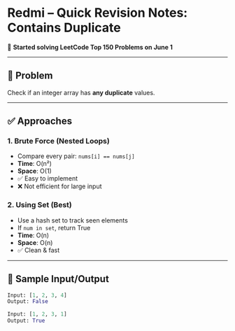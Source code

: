 # Redmi – Quick Revision Notes: Contains Duplicate

📅 **Started solving LeetCode Top 150 Problems on June 1**

---

## 📌 Problem
Check if an integer array has **any duplicate** values.

---

## ✅ Approaches

### 1. Brute Force (Nested Loops)
- Compare every pair: `nums[i] == nums[j]`
- **Time**: O(n²)
- **Space**: O(1)
- ✅ Easy to implement
- ❌ Not efficient for large input

### 2. Using Set (Best)
- Use a hash set to track seen elements
- If `num in set`, return True
- **Time**: O(n)
- **Space**: O(n)
- ✅ Clean & fast

---

## 🧪 Sample Input/Output

```python
Input: [1, 2, 3, 4]
Output: False

Input: [1, 2, 3, 1]
Output: True
